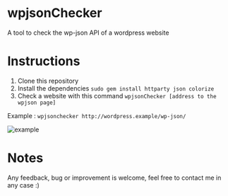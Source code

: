 # wpjsonChecker
A tool to check the wp-json API of a wordpress website

# Instructions
1. Clone this repository
2. Install the dependencies `sudo gem install httparty json colorize`
3. Check a website with this command `wpjsonChecker [address to the wpjson page]`

Example : `wpjsonchecker http://wordpress.example/wp-json/`

![example](https://user-images.githubusercontent.com/40743997/96457040-95b6bf80-121f-11eb-966d-4bba52c20668.png)

# Notes
Any feedback, bug or improvement is welcome, feel free to contact me in any case :)
